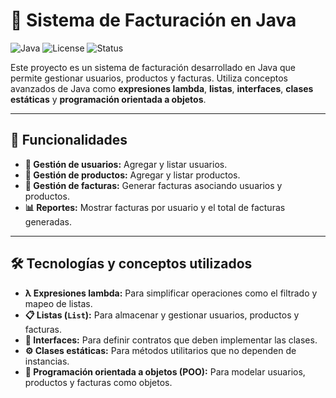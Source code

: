 # 🧾 Sistema de Facturación en Java

![Java](https://img.shields.io/badge/Java-17-%23ED8B00?logo=java&logoColor=white)
![License](https://img.shields.io/badge/License-MIT-%2300C7B7)
![Status](https://img.shields.io/badge/Status-Completado-%2300C853)

Este proyecto es un sistema de facturación desarrollado en Java que permite gestionar usuarios, productos y facturas. Utiliza conceptos avanzados de Java como **expresiones lambda**, **listas**, **interfaces**, **clases estáticas** y **programación orientada a objetos**.

---

## 🚀 Funcionalidades

- **👥 Gestión de usuarios:** Agregar y listar usuarios.
- **🛒 Gestión de productos:** Agregar y listar productos.
- **🧾 Gestión de facturas:** Generar facturas asociando usuarios y productos.
- **📊 Reportes:** Mostrar facturas por usuario y el total de facturas generadas.

---

## 🛠️ Tecnologías y conceptos utilizados

- **λ Expresiones lambda:** Para simplificar operaciones como el filtrado y mapeo de listas.
- **📋 Listas (`List`):** Para almacenar y gestionar usuarios, productos y facturas.
- **📜 Interfaces:** Para definir contratos que deben implementar las clases.
- **⚙️ Clases estáticas:** Para métodos utilitarios que no dependen de instancias.
- **🧩 Programación orientada a objetos (POO):** Para modelar usuarios, productos y facturas como objetos.

